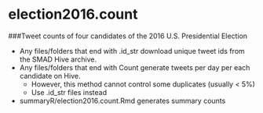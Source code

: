 # election2016.count

###Tweet counts of four candidates of the 2016 U.S. Presidential Election

- Any files/folders that end with .id_str download unique tweet ids from the SMAD Hive archive.
- Any files/folders that end with Count generate tweets per day per each candidate on Hive.
    + However, this method cannot control some duplicates (usually < 5%)
    + Use .id_str files instead
- summaryR/election2016.count.Rmd generates summary counts
